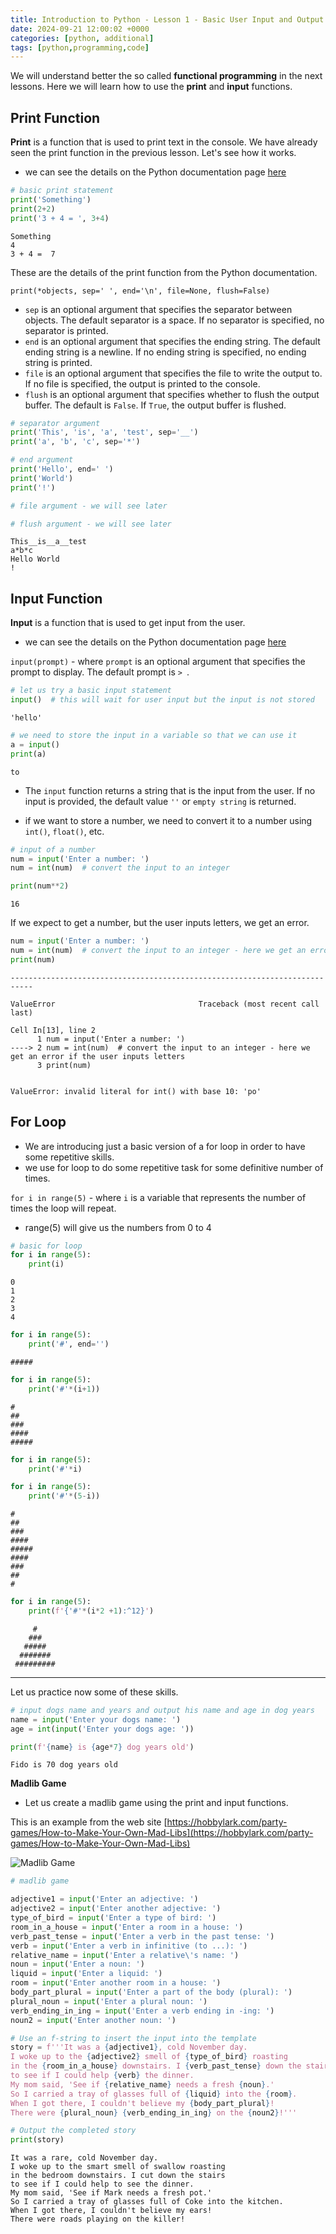 ```yaml
---
title: Introduction to Python - Lesson 1 - Basic User Input and Output Functions
date: 2024-09-21 12:00:02 +0000
categories: [python, additional]
tags: [python,programming,code]
---
```



We will understand better the so called **functional programming** in the next lessons. Here we will learn how to use the **print** and **input** functions.

## Print Function

**Print** is a function that is used to print text in the console. We have already seen the print function in the previous lesson. Let's see how it works.

- we can see the details on the Python documentation page [here](https://docs.python.org/3/library/functions.html#print)


```python
# basic print statement
print('Something')
print(2+2)
print('3 + 4 = ', 3+4)
```

    Something
    4
    3 + 4 =  7


These are the details of the print function from the Python documentation.

`print(*objects, sep=' ', end='\n', file=None, flush=False)`

- `sep` is an optional argument that specifies the separator between objects. The default separator is a space. If no separator is specified, no separator is printed.
- `end` is an optional argument that specifies the ending string. The default ending string is a newline. If no ending string is specified, no ending string is printed.
- `file` is an optional argument that specifies the file to write the output to. If no file is specified, the output is printed to the console.
- `flush` is an optional argument that specifies whether to flush the output buffer. The default is `False`. If `True`, the output buffer is flushed.



```python
# separator argument
print('This', 'is', 'a', 'test', sep='__')
print('a', 'b', 'c', sep='*')

# end argument
print('Hello', end=' ')
print('World')
print('!')

# file argument - we will see later

# flush argument - we will see later
```

    This__is__a__test
    a*b*c
    Hello World
    !


## Input Function

**Input** is a function that is used to get input from the user.

- we can see the details on the Python documentation page [here](https://docs.python.org/3/library/functions.html#input)

`input(prompt)` - where `prompt` is an optional argument that specifies the prompt to display. The default prompt is `> `.


```python
# let us try a basic input statement
input()  # this will wait for user input but the input is not stored
```




    'hello'




```python
# we need to store the input in a variable so that we can use it
a = input()
print(a)
```

    to


- The `input` function returns a string that is the input from the user. If no input is provided, the default value `''` or `empty string` is returned.

- if we want to store a number, we need to convert it to a number using `int()`, `float()`, etc.


```python
# input of a number
num = input('Enter a number: ')
num = int(num)  # convert the input to an integer

print(num**2)
```

    16


If we expect to get a number, but the user inputs letters, we get an error.


```python
num = input('Enter a number: ')
num = int(num)  # convert the input to an integer - here we get an error if the user inputs letters
print(num)
```


    ---------------------------------------------------------------------------

    ValueError                                Traceback (most recent call last)

    Cell In[13], line 2
          1 num = input('Enter a number: ')
    ----> 2 num = int(num)  # convert the input to an integer - here we get an error if the user inputs letters
          3 print(num)


    ValueError: invalid literal for int() with base 10: 'po'


## For Loop

- We are introducing just a basic version of a for loop in order to have some repetitive skills.
- we use for loop to do some repetitive task for some definitive number of times.

`for i in range(5)` - where `i` is a variable that represents the number of times the loop will repeat.
- range(5) will give us the numbers from 0 to 4


```python
# basic for loop
for i in range(5):
    print(i)
```

    0
    1
    2
    3
    4



```python
for i in range(5):
    print('#', end='')
```

    #####


```python
for i in range(5):
    print('#'*(i+1))
```

    #
    ##
    ###
    ####
    #####



```python
for i in range(5):
    print('#'*i)

for i in range(5):
    print('#'*(5-i))
```

    
    #
    ##
    ###
    ####
    #####
    ####
    ###
    ##
    #



```python
for i in range(5):
    print(f'{'#'*(i*2 +1):^12}')
```

         #      
        ###     
       #####    
      #######   
     #########  


---

Let us practice now some of these skills.


```python
# input dogs name and years and output his name and age in dog years
name = input('Enter your dogs name: ')
age = int(input('Enter your dogs age: '))

print(f'{name} is {age*7} dog years old')
```

    Fido is 70 dog years old


**Madlib Game**

- Let us create a madlib game using the print and input functions.

This is an example from the web site [https://hobbylark.com/party-games/How-to-Make-Your-Own-Mad-Libs](https://hobbylark.com/party-games/How-to-Make-Your-Own-Mad-Libs)

![Madlib Game](../assets/img/madlib.webp)


```python
# madlib game 

adjective1 = input('Enter an adjective: ')
adjective2 = input('Enter another adjective: ')
type_of_bird = input('Enter a type of bird: ')
room_in_a_house = input('Enter a room in a house: ')
verb_past_tense = input('Enter a verb in the past tense: ')
verb = input('Enter a verb in infinitive (to ...): ')
relative_name = input('Enter a relative\'s name: ')
noun = input('Enter a noun: ')
liquid = input('Enter a liquid: ')
room = input('Enter another room in a house: ')
body_part_plural = input('Enter a part of the body (plural): ')
plural_noun = input('Enter a plural noun: ')
verb_ending_in_ing = input('Enter a verb ending in -ing: ')
noun2 = input('Enter another noun: ')

# Use an f-string to insert the input into the template
story = f'''It was a {adjective1}, cold November day.
I woke up to the {adjective2} smell of {type_of_bird} roasting
in the {room_in_a_house} downstairs. I {verb_past_tense} down the stairs
to see if I could help {verb} the dinner.
My mom said, 'See if {relative_name} needs a fresh {noun}.'
So I carried a tray of glasses full of {liquid} into the {room}.
When I got there, I couldn't believe my {body_part_plural}!
There were {plural_noun} {verb_ending_in_ing} on the {noun2}!'''

# Output the completed story
print(story)

```

    It was a rare, cold November day.
    I woke up to the smart smell of swallow roasting
    in the bedroom downstairs. I cut down the stairs
    to see if I could help to see the dinner.
    My mom said, 'See if Mark needs a fresh pot.'
    So I carried a tray of glasses full of Coke into the kitchen.
    When I got there, I couldn't believe my ears!
    There were roads playing on the killer!



```python

```
